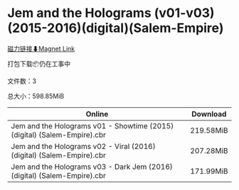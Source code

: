 # Jem and the Holograms (v01-v03)(2015-2016)(digital)(Salem-Empire)

[磁力链接⬇Magnet Link](magnet:?xt=urn:btih:0900f67b42f28e4f29e6a8c7d016c585b171eab4&dn=Jem%20and%20the%20Holograms%20%28v01-v03%29%282015-2016%29%28digital%29%28Salem-Empire%29)

打包下载📦仍在工事中

文件数：3

总大小：598.85MiB

Online | Download
--- | ---
Jem and the Holograms v01 - Showtime (2015) (digital) (Salem-Empire).cbr | 219.58MiB
Jem and the Holograms v02 - Viral (2016) (digital) (Salem-Empire).cbr | 207.28MiB
Jem and the Holograms v03 - Dark Jem (2016) (digital) (Salem-Empire).cbr | 171.99MiB